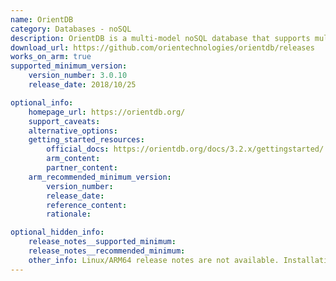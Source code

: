 ```yaml
---
name: OrientDB
category: Databases - noSQL
description: OrientDB is a multi-model noSQL database that supports multiple data models, including document, graph, key-value, and object-oriented models.
download_url: https://github.com/orientechnologies/orientdb/releases
works_on_arm: true
supported_minimum_version:
    version_number: 3.0.10
    release_date: 2018/10/25

optional_info:
    homepage_url: https://orientdb.org/
    support_caveats:
    alternative_options:
    getting_started_resources:
        official_docs: https://orientdb.org/docs/3.2.x/gettingstarted/
        arm_content:
        partner_content:
    arm_recommended_minimum_version:
        version_number: 
        release_date: 
        reference_content: 
        rationale: 

optional_hidden_info:
    release_notes__supported_minimum: 
    release_notes__recommended_minimum:
    other_info: Linux/ARM64 release notes are not available. Installation and testing are done via the [tar archive](https://github.com/orientechnologies/orientdb/releases/tag/3.0.10).
---
```


